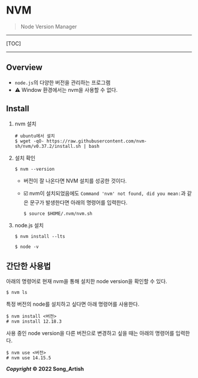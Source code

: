 # NVM

> Node Version Manager

---

[TOC]

---



## Overview

- `node.js`의 다양한 버전을 관리하는 프로그램
- :warning: Window 환경에서는 nvm을 사용할 수 없다.



## Install

1. nvm 설치

   ```shell
   # ubuntu에서 설치
   $ wget -qO- https://raw.githubusercontent.com/nvm-sh/nvm/v0.37.2/install.sh | bash
   ```

2. 설치 확인

   ```shell
   $ nvm --version
   ```

   - 버전이 잘 나온다면 NVM 설치를 성공한 것이다.

   - :ballot_box_with_check: nvm이 설치되었음에도 `Command 'nvm' not found, did you mean:`과 같은 문구가 발생한다면 아래의 명령어를 입력한다.

     ```shell
     $ source $HOME/.nvm/nvm.sh
     ```

3. node.js 설치

   ```shell
   $ nvm install --lts
   ```

   ```shell
   $ node -v
   ```



## 간단한 사용법

아래의 명령어로 현재 nvm을 통해 설치한 node version을 확인할 수 있다.

```shell
$ nvm ls
```

특정 버전의 node를 설치하고 싶다면 아래 명령어를 사용한다.

```shell
$ nvm install <버전>
# nvm install 12.18.3
```

사용 중인 node version을 다른 버전으로 변경하고 싶을 때는 아래의 명령어를 입력한다.

```shell
$ nvm use <버전>
# nvm use 14.15.5
```



***Copyright* © 2022 Song_Artish**
